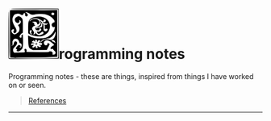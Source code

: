 # <img src="programming-notes-main-page-resources/resources/1197118465618962200ryanlerch_Decorative_Letter_Set_17.svg.hi.png" alt="P" width="100" height="100"/>rogramming notes

Programming notes - these are things, inspired from things I have worked on or seen.

> [References](programming-notes-main-page-resources/programming-notes-main-page-references.md)

---
